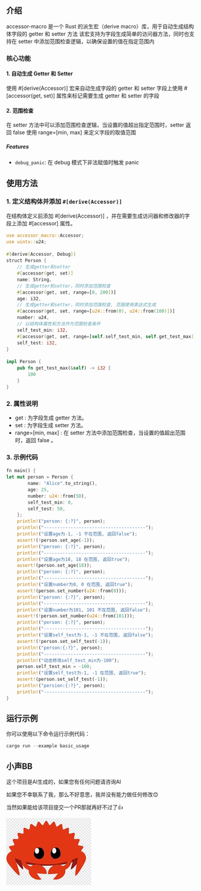 ## 介绍

accessor-macro 是一个 Rust 的派生宏（derive macro）库，用于自动生成结构体字段的 getter 和 setter 方法
该宏支持为字段生成简单的访问器方法，同时也支持在 setter 中添加范围检查逻辑，以确保设置的值在指定范围内

### 核心功能

#### 1. 自动生成 Getter 和 Setter

使用 #[derive(Accessor)] 宏来自动生成字段的 getter 和 setter
字段上使用 #[accessor(get, set)] 属性来标记需要生成 getter 和 setter 的字段


#### 2. 范围检查

在 setter 方法中可以添加范围检查逻辑，当设置的值超出指定范围时，setter 返回 false
使用 range=[min, max] 来定义字段的取值范围

##### Features

- `debug_panic`: 在 debug 模式下非法赋值时触发 panic

## 使用方法

### 1.  定义结构体并添加 `#[derive(Accessor)]`

在结构体定义前添加 #[derive(Accessor)] ，并在需要生成访问器和修改器的字段上添加 #[accessor] 属性。

```rust
use accessor_macro::Accessor;
use uintx::u24;

#[derive(Accessor, Debug)]
struct Person {
    // 生成getter和setter
    #[accessor(get, set)]
    name: String,
    // 生成getter和setter，同时添加范围检查
    #[accessor(get, set, range=[0, 200])]
    age: i32,
    // 生成getter和setter，同时添加范围检查, 范围使用表达式生成
    #[accessor(get, set, range=[u24::from(0), u24::from(100)])]
    number: u24,
    // 以结构体属性和方法作为范围检查条件
    self_test_min: i32,
    #[accessor(get, set, range=[self.self_test_min, self.get_test_max()])]
    self_test: i32,
}

impl Person {
    pub fn get_test_max(&self) -> i32 {
        100
    }
}
```

### 2.  属性说明

- get : 为字段生成 getter 方法。
- set : 为字段生成 setter 方法。
- range=[min, max] : 在 setter 方法中添加范围检查，当设置的值超出范围时，返回 false 。

### 3.  示例代码

```rust
fn main() {
let mut person = Person {
        name: "Alice".to_string(),
        age: 25,
        number: u24::from(50),
        self_test_min: 0,
        self_test: 50,
    };
    println!("person: {:?}", person);
    println!("--------------------------------------");
    println!("设置age为-1, -1 不在范围, 返回false");
    assert!(!person.set_age(-1));
    println!("person: {:?}", person);
    println!("--------------------------------------");
    println!("设置age为18, 18 在范围, 返回true");
    assert!(person.set_age(18));
    println!("person: {:?}", person);
    println!("--------------------------------------");
    println!("设置number为0, 0 在范围, 返回true");
    assert!(person.set_number(u24::from(0)));
    println!("person: {:?}", person);
    println!("--------------------------------------");
    println!("设置number为101, 101 不在范围, 返回false");
    assert!(!person.set_number(u24::from(101)));
    println!("person: {:?}", person);
    println!("--------------------------------------");
    println!("设置self_test为-1, -1 不在范围, 返回false");
    assert!(!person.set_self_test(-1));
    println!("person:{:?}", person);
    println!("--------------------------------------");
    println!("动态修改self_test_min为-100");
    person.self_test_min = -100;
    println!("设置self_test为-1, -1 在范围, 返回true");
    assert!(person.set_self_test(-1));
    println!("persion:{:?}", person);
    println!("--------------------------------------");
}
```

## 运行示例

你可以使用以下命令运行示例代码：

```rust
cargo run --example basic_usage
```

## 小声BB

这个项目是AI生成的，如果您有任何问题请咨询AI

如果您不幸联系了我，那么不好意思，我并没有能力做任何修改😊

当然如果能给该项目提交一个PR那就再好不过了👍

![OIP](./assets/rust.png)
